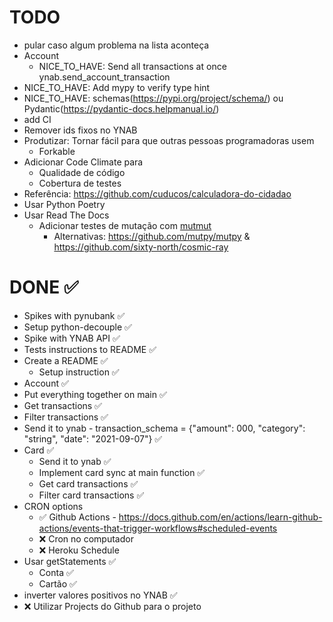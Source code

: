 # TODO
- pular caso algum problema na lista aconteça
- Account
  - NICE_TO_HAVE: Send all transactions at once ynab.send_account_transaction
- NICE_TO_HAVE: Add mypy to verify type hint
- NICE_TO_HAVE: schemas(https://pypi.org/project/schema/) ou Pydantic(https://pydantic-docs.helpmanual.io/)
- add CI
- Remover ids fixos no YNAB
- Produtizar: Tornar fácil para que outras pessoas programadoras usem
  - Forkable
- Adicionar Code Climate para 
  - Qualidade de código
  - Cobertura de testes
- Referência: https://github.com/cuducos/calculadora-do-cidadao
- Usar Python Poetry
- Usar Read The Docs
  - Adicionar testes de mutação com [mutmut](https://github.com/boxed/mutmut)
    - Alternativas: https://github.com/mutpy/mutpy & https://github.com/sixty-north/cosmic-ray

# DONE ✅
 - Spikes with pynubank ✅
 - Setup python-decouple ✅
 - Spike with YNAB API ✅
 - Tests instructions to README ✅
 - Create a README ✅
     - Setup instruction ✅
 - Account ✅
 - Put everything together on main ✅
 - Get transactions ✅
 - Filter transactions ✅
 - Send it to ynab - transaction_schema = {"amount": 000, "category": "string", "date": "2021-09-07"} ✅
 - Card ✅
   - Send it to ynab ✅
   - Implement card sync at main function ✅
   - Get card transactions ✅
   - Filter card transactions ✅
 - CRON options
   - ✅ Github Actions - https://docs.github.com/en/actions/learn-github-actions/events-that-trigger-workflows#scheduled-events
   - ❌ Cron no computador
   - ❌ Heroku Schedule
 - Usar getStatements ✅
   - Conta ✅
   - Cartão ✅
 - inverter  valores positivos no YNAB ✅
- ❌ Utilizar Projects do Github para o projeto
